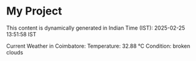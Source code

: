 # My Project

This content is dynamically generated in Indian Time (IST): 2025-02-25 13:51:58 IST


Current Weather in Coimbatore:
Temperature: 32.88 °C
Condition: broken clouds
